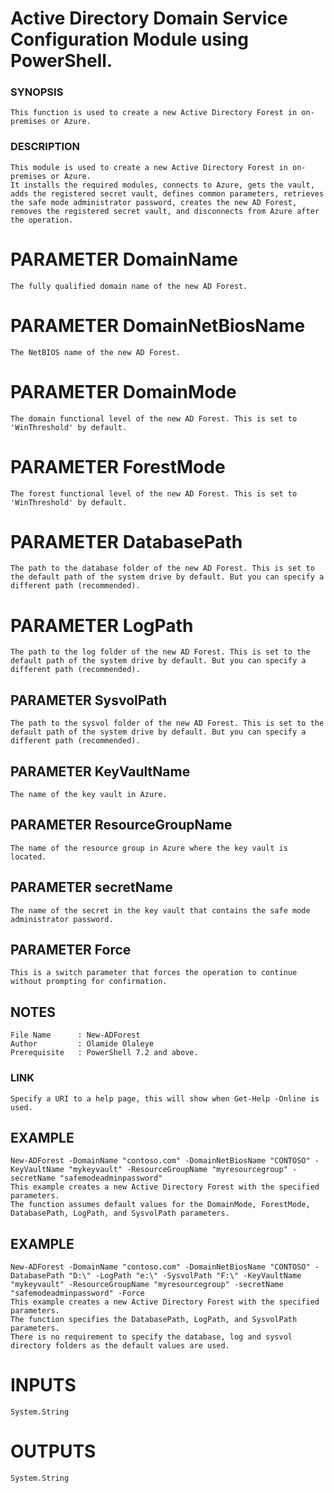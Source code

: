 # Active Directory Domain Service Configuration Module using PowerShell.

>
### SYNOPSIS
    This function is used to create a new Active Directory Forest in on-premises or Azure.
### DESCRIPTION
    This module is used to create a new Active Directory Forest in on-premises or Azure.
    It installs the required modules, connects to Azure, gets the vault, adds the registered secret vault, defines common parameters, retrieves the safe mode administrator password, creates the new AD Forest, removes the registered secret vault, and disconnects from Azure after the operation.
  # PARAMETER DomainName
    The fully qualified domain name of the new AD Forest.
  # PARAMETER DomainNetBiosName
    The NetBIOS name of the new AD Forest.
  # PARAMETER DomainMode
    The domain functional level of the new AD Forest. This is set to 'WinThreshold' by default.
  # PARAMETER ForestMode
    The forest functional level of the new AD Forest. This is set to 'WinThreshold' by default.
  # PARAMETER DatabasePath
    The path to the database folder of the new AD Forest. This is set to the default path of the system drive by default. But you can specify a different path (recommended).
# PARAMETER LogPath
    The path to the log folder of the new AD Forest. This is set to the default path of the system drive by default. But you can specify a different path (recommended).
## PARAMETER SysvolPath
    The path to the sysvol folder of the new AD Forest. This is set to the default path of the system drive by default. But you can specify a different path (recommended).
## PARAMETER KeyVaultName
    The name of the key vault in Azure.
## PARAMETER ResourceGroupName
    The name of the resource group in Azure where the key vault is located.
## PARAMETER secretName
    The name of the secret in the key vault that contains the safe mode administrator password.
## PARAMETER Force
    This is a switch parameter that forces the operation to continue without prompting for confirmation.    
## NOTES
    File Name      : New-ADForest
    Author         : Olamide Olaleye
    Prerequisite   : PowerShell 7.2 and above.
### LINK
    Specify a URI to a help page, this will show when Get-Help -Online is used.
## EXAMPLE
    New-ADForest -DomainName "contoso.com" -DomainNetBiosName "CONTOSO" -KeyVaultName "mykeyvault" -ResourceGroupName "myresourcegroup" -secretName "safemodeadminpassword"
    This example creates a new Active Directory Forest with the specified parameters.
    The function assumes default values for the DomainMode, ForestMode, DatabasePath, LogPath, and SysvolPath parameters.
## EXAMPLE
    New-ADForest -DomainName "contoso.com" -DomainNetBiosName "CONTOSO" -DatabasePath "D:\" -LogPath "e:\" -SysvolPath "F:\" -KeyVaultName "mykeyvault" -ResourceGroupName "myresourcegroup" -secretName "safemodeadminpassword" -Force
    This example creates a new Active Directory Forest with the specified parameters.
    The function specifies the DatabasePath, LogPath, and SysvolPath parameters.
    There is no requirement to specify the database, log and sysvol directory folders as the default values are used.
  # INPUTS
    System.String
  # OUTPUTS
    System.String